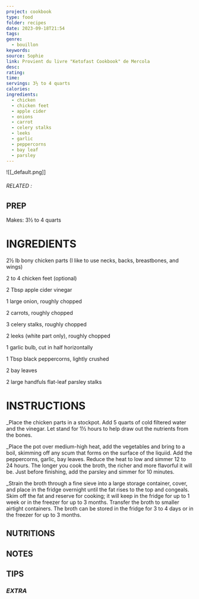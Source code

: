 ```yaml
---
project: cookbook
type: food
folder: recipes
date: 2023-09-18T21:54
tags: 
genre:
  - bouillon
keywords: 
source: Sophie
link: Provient du livre "Ketofast Cookbook" de Mercola
desc: 
rating: 
time: 
servings: 3½ to 4 quarts
calories: 
ingredients:
  - chicken
  - chicken feet
  - apple cider
  - onions
  - carrot
  - celery stalks
  - leeks
  - garlic
  - peppercorns
  - bay leaf
  - parsley
---
```


![[_default.png]]
###### *RELATED* : 


## PREP

Makes: 3½ to 4 quarts

# INGREDIENTS

2½ lb bony chicken parts (I like to use necks, backs, breastbones, and wings) 

2 to 4 chicken feet (optional) 

2 Tbsp apple cider vinegar 

1 large onion, roughly chopped 

2 carrots, roughly chopped 

3 celery stalks, roughly chopped 

2 leeks (white part only), roughly chopped 

1 garlic bulb, cut in half horizontally 

1 Tbsp black peppercorns, lightly crushed 

2 bay leaves 

2 large handfuls flat-leaf parsley stalks


# INSTRUCTIONS

_Place the chicken parts in a stockpot. Add 5 quarts of cold filtered water and the vinegar. Let stand for 1½ hours to help draw out the nutrients from the bones. 

_Place the pot over medium-high heat, add the vegetables and bring to a boil, skimming off any scum that forms on the surface of the liquiid. Add the peppercorns, garlic, bay leaves. Reduce the heat to low and simmer 12 to 24 hours. The longer you cook the broth, the richer and more flavorful it will be. Just before finishing, add the parsley and simmer for 10 minutes. 

_Strain the broth through a fine sieve into a large storage container, cover, and place in the fridge overnight until the fat rises to the top and congeals. Skim off the fat and reserve for cooking; it will keep in the fridge for up to 1 week or in the freezer for up to 3 months. Transfer the broth to smaller airtight containers. The broth can be stored in the fridge for 3 to 4 days or in the freezer for up to 3 months.


## NUTRITIONS



## NOTES



## TIPS



### *EXTRA*



